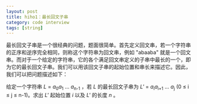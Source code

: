 ```yaml
---
layout: post
title: hiho1：最长回文子串
category: code interview
tags: [string]
---
```


最长回文子串是一个很经典的问题，题面很简单。首先定义回文串，若一个字符串的正序和逆序完全相同，则称这个字符串为回文串，例如 "abaaba" 就是一个回文串。而对于一个给定的字符串，它的各个满足回文串定义的子串中最长的一个，即为它的最长回文子串。我们可以用该回文子串的起始位置和串长来描述它。因此，我们可以把问题描述如下：

给定一个字符串 *L* = *a*<sub>0</sub>*a*<sub>1</sub> ... *a*<sub>n-1</sub> ，若 *L* 的最长回文子串为 *L'* = *a*<sub>i</sub>*a*<sub>i+1</sub> ... *a*<sub>j</sub> (0 &le; i &le; j &le; n-1)。求出 *L'* 起始位置 *i* 以及 *L'* 的长度 *n* 。

<!-- excerpt -->

